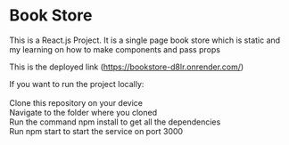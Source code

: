 # Book Store

This is a React.js Project.
It is a single page book store which is static and my learning on how to make components and pass props

This is the deployed link (https://bookstore-d8lr.onrender.com/)

If you want to run the project locally:<br><br>
     Clone this repository on your device<br>
     Navigate to the folder where you cloned<br>
     Run the command npm install to get all the dependencies<br>
     Run npm start to start the service on port 3000<br>
